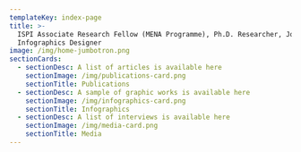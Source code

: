 ```yaml
---
templateKey: index-page
title: >-
  ISPI Associate Research Fellow (MENA Programme), Ph.D. Researcher, Journalist,
  Infographics Designer
image: /img/home-jumbotron.png
sectionCards:
  - sectionDesc: A list of articles is available here
    sectionImage: /img/publications-card.png
    sectionTitle: Publications
  - sectionDesc: A sample of graphic works is available here
    sectionImage: /img/infographics-card.png
    sectionTitle: Infographics
  - sectionDesc: A list of interviews is available here
    sectionImage: /img/media-card.png
    sectionTitle: Media
---
```


